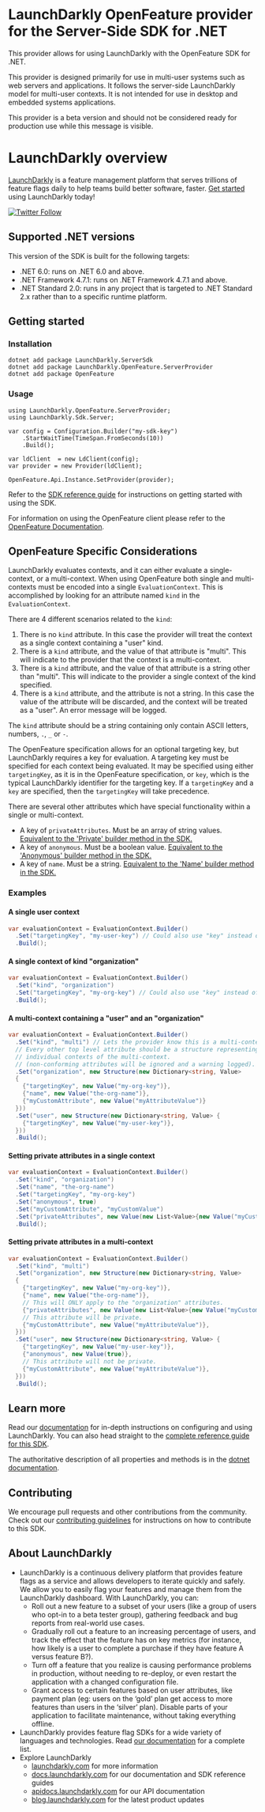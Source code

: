 # LaunchDarkly OpenFeature provider for the Server-Side SDK for .NET

This provider allows for using LaunchDarkly with the OpenFeature SDK for .NET.

This provider is designed primarily for use in multi-user systems such as web servers and applications. It follows the server-side LaunchDarkly model for multi-user contexts. It is not intended for use in desktop and embedded systems applications.

This provider is a beta version and should not be considered ready for production use while this message is visible.

# LaunchDarkly overview

[LaunchDarkly](https://www.launchdarkly.com) is a feature management platform that serves trillions of feature flags daily to help teams build better software, faster. [Get started](https://docs.launchdarkly.com/home/getting-started) using LaunchDarkly today!

[![Twitter Follow](https://img.shields.io/twitter/follow/launchdarkly.svg?style=social&label=Follow&maxAge=2592000)](https://twitter.com/intent/follow?screen_name=launchdarkly)

## Supported .NET versions

This version of the SDK is built for the following targets:
* .NET 6.0: runs on .NET 6.0 and above.
* .NET Framework 4.7.1: runs on .NET Framework 4.7.1 and above.
* .NET Standard 2.0: runs in any project that is targeted to .NET Standard 2.x rather than to a specific runtime platform.

## Getting started

### Installation

```
dotnet add package LaunchDarkly.ServerSdk
dotnet add package LaunchDarkly.OpenFeature.ServerProvider
dotnet add package OpenFeature
```

### Usage
```
using LaunchDarkly.OpenFeature.ServerProvider;
using LaunchDarkly.Sdk.Server;

var config = Configuration.Builder("my-sdk-key")
    .StartWaitTime(TimeSpan.FromSeconds(10))
    .Build();

var ldClient  = new LdClient(config);
var provider = new Provider(ldClient);

OpenFeature.Api.Instance.SetProvider(provider);
```

Refer to the [SDK reference guide](https://docs.launchdarkly.com/sdk/server-side/dotnet) for instructions on getting started with using the SDK.

For information on using the OpenFeature client please refer to the [OpenFeature Documentation](https://docs.openfeature.dev/docs/reference/concepts/evaluation-api/).

## OpenFeature Specific Considerations

LaunchDarkly evaluates contexts, and it can either evaluate a single-context, or a multi-context. When using OpenFeature both single and multi-contexts must be encoded into a single `EvaluationContext`. This is accomplished by looking for an attribute named `kind` in the `EvaluationContext`.

There are 4 different scenarios related to the `kind`:
1. There is no `kind` attribute. In this case the provider will treat the context as a single context containing a "user" kind.
2. There is a `kind` attribute, and the value of that attribute is "multi". This will indicate to the provider that the context is a multi-context.
3. There is a `kind` attribute, and the value of that attribute is a string other than "multi". This will indicate to the provider a single context of the kind specified.
4. There is a `kind` attribute, and the attribute is not a string. In this case the value of the attribute will be discarded, and the context will be treated as a "user". An error message will be logged.

The `kind` attribute should be a string containing only contain ASCII letters, numbers, `.`, `_` or `-`.

The OpenFeature specification allows for an optional targeting key, but LaunchDarkly requires a key for evaluation. A targeting key must be specified for each context being evaluated. It may be specified using either `targetingKey`, as it is in the OpenFeature specification, or `key`, which is the typical LaunchDarkly identifier for the targeting key. If a `targetingKey` and a `key` are specified, then the `targetingKey` will take precedence.

There are several other attributes which have special functionality within a single or multi-context. 
- A key of `privateAttributes`. Must be an array of string values. [Equivalent to the 'Private' builder method in the SDK.](https://launchdarkly.github.io/dotnet-server-sdk/api/LaunchDarkly.Sdk.ContextBuilder.html#LaunchDarkly_Sdk_ContextBuilder_Private_System_String___)
- A key of `anonymous`. Must be a boolean value.  [Equivalent to the 'Anonymous' builder method in the SDK.](https://launchdarkly.github.io/dotnet-server-sdk/api/LaunchDarkly.Sdk.Context.html#LaunchDarkly_Sdk_Context_Anonymous)
- A key of `name`. Must be a string. [Equivalent to the 'Name' builder method in the SDK.](https://launchdarkly.github.io/dotnet-server-sdk/api/LaunchDarkly.Sdk.ContextBuilder.html#LaunchDarkly_Sdk_ContextBuilder_Name_System_String_)

### Examples

#### A single user context

```csharp
var evaluationContext = EvaluationContext.Builder()
  .Set("targetingKey", "my-user-key") // Could also use "key" instead of "targetingKey".
  .Build();
```

#### A single context of kind "organization"

```csharp
var evaluationContext = EvaluationContext.Builder()
  .Set("kind", "organization")
  .Set("targetingKey", "my-org-key") // Could also use "key" instead of "targetingKey".
  .Build();
```

#### A multi-context containing a "user" and an "organization"

```csharp
var evaluationContext = EvaluationContext.Builder()
  .Set("kind", "multi") // Lets the provider know this is a multi-context
  // Every other top level attribute should be a structure representing
  // individual contexts of the multi-context.
  // (non-conforming attributes will be ignored and a warning logged).
  .Set("organization", new Structure(new Dictionary<string, Value>
  {
    {"targetingKey", new Value("my-org-key")},
    {"name", new Value("the-org-name")},
    {"myCustomAttribute", new Value("myAttributeValue")}
  }))
  .Set("user", new Structure(new Dictionary<string, Value> {
    {"targetingKey", new Value("my-user-key")},
  }))
  .Build();
```

#### Setting private attributes in a single context

```csharp
var evaluationContext = EvaluationContext.Builder()
  .Set("kind", "organization")
  .Set("name", "the-org-name")
  .Set("targetingKey", "my-org-key")
  .Set("anonymous", true)
  .Set("myCustomAttribute", "myCustomValue")
  .Set("privateAttributes", new Value(new List<Value>{new Value("myCustomAttribute")}))
  .Build();
```

#### Setting private attributes in a multi-context

```csharp
var evaluationContext = EvaluationContext.Builder()
  .Set("kind", "multi")
  .Set("organization", new Structure(new Dictionary<string, Value>
  {
    {"targetingKey", new Value("my-org-key")},
    {"name", new Value("the-org-name")},
    // This will ONLY apply to the "organization" attributes.
    {"privateAttributes", new Value(new List<Value>{new Value("myCustomAttribute")})}
    // This attribute will be private.
    {"myCustomAttribute", new Value("myAttributeValue")},
  }))
  .Set("user", new Structure(new Dictionary<string, Value> {
    {"targetingKey", new Value("my-user-key")},
    {"anonymous", new Value(true)},
    // This attribute will not be private.
    {"myCustomAttribute", new Value("myAttributeValue")},
  }))
  .Build();
```

## Learn more

Read our [documentation](http://docs.launchdarkly.com) for in-depth instructions on configuring and using LaunchDarkly. You can also head straight to the [complete reference guide for this SDK](https://docs.launchdarkly.com/sdk/server-side/dotnet).

The authoritative description of all properties and methods is in the [dotnet documentation](https://launchdarkly.github.io/dotnet-server-sdk/).

## Contributing

We encourage pull requests and other contributions from the community. Check out our [contributing guidelines](CONTRIBUTING.md) for instructions on how to contribute to this SDK.

## About LaunchDarkly

* LaunchDarkly is a continuous delivery platform that provides feature flags as a service and allows developers to iterate quickly and safely. We allow you to easily flag your features and manage them from the LaunchDarkly dashboard.  With LaunchDarkly, you can:
    * Roll out a new feature to a subset of your users (like a group of users who opt-in to a beta tester group), gathering feedback and bug reports from real-world use cases.
    * Gradually roll out a feature to an increasing percentage of users, and track the effect that the feature has on key metrics (for instance, how likely is a user to complete a purchase if they have feature A versus feature B?).
    * Turn off a feature that you realize is causing performance problems in production, without needing to re-deploy, or even restart the application with a changed configuration file.
    * Grant access to certain features based on user attributes, like payment plan (eg: users on the ‘gold’ plan get access to more features than users in the ‘silver’ plan). Disable parts of your application to facilitate maintenance, without taking everything offline.
* LaunchDarkly provides feature flag SDKs for a wide variety of languages and technologies. Read [our documentation](https://docs.launchdarkly.com/sdk) for a complete list.
* Explore LaunchDarkly
    * [launchdarkly.com](https://www.launchdarkly.com/ "LaunchDarkly Main Website") for more information
    * [docs.launchdarkly.com](https://docs.launchdarkly.com/  "LaunchDarkly Documentation") for our documentation and SDK reference guides
    * [apidocs.launchdarkly.com](https://apidocs.launchdarkly.com/  "LaunchDarkly API Documentation") for our API documentation
    * [blog.launchdarkly.com](https://blog.launchdarkly.com/  "LaunchDarkly Blog Documentation") for the latest product updates
